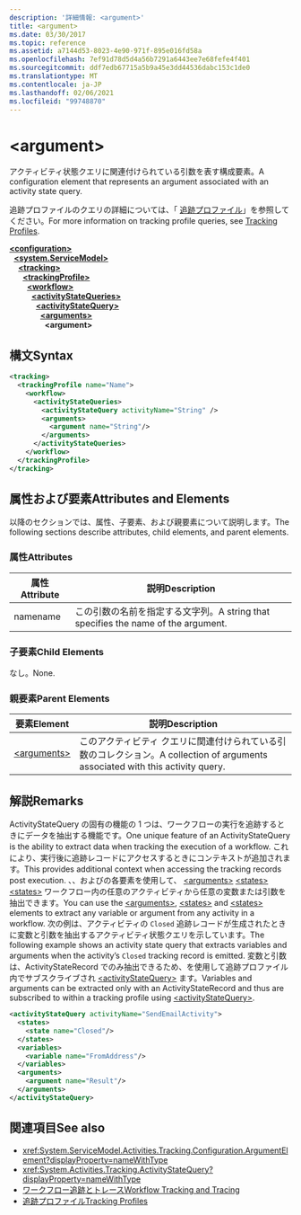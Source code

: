 ```yaml
---
description: '詳細情報: <argument>'
title: <argument>
ms.date: 03/30/2017
ms.topic: reference
ms.assetid: a7144d53-8023-4e90-971f-895e016fd58a
ms.openlocfilehash: 7ef91d78d5d4a56b7291a6443ee7e68fefe4f401
ms.sourcegitcommit: ddf7edb67715a5b9a45e3dd44536dabc153c1de0
ms.translationtype: MT
ms.contentlocale: ja-JP
ms.lasthandoff: 02/06/2021
ms.locfileid: "99748870"
---
```

# \<argument>

<span data-ttu-id="be366-102">アクティビティ状態クエリに関連付けられている引数を表す構成要素。</span><span class="sxs-lookup"><span data-stu-id="be366-102">A configuration element that represents an argument associated with an activity state query.</span></span>  
  
 <span data-ttu-id="be366-103">追跡プロファイルのクエリの詳細については、「 [追跡プロファイル](../../../windows-workflow-foundation/tracking-profiles.md)」を参照してください。</span><span class="sxs-lookup"><span data-stu-id="be366-103">For more information on tracking profile queries, see [Tracking Profiles](../../../windows-workflow-foundation/tracking-profiles.md).</span></span>  
  
[**\<configuration>**](../configuration-element.md)\
&nbsp;&nbsp;[**\<system.ServiceModel>**](system-servicemodel-of-workflow.md)\
&nbsp;&nbsp;&nbsp;&nbsp;[**\<tracking>**](tracking.md)\
&nbsp;&nbsp;&nbsp;&nbsp;&nbsp;&nbsp;[**\<trackingProfile>**](trackingprofile.md)\
&nbsp;&nbsp;&nbsp;&nbsp;&nbsp;&nbsp;&nbsp;&nbsp;[**\<workflow>**](workflow.md)\
&nbsp;&nbsp;&nbsp;&nbsp;&nbsp;&nbsp;&nbsp;&nbsp;&nbsp;&nbsp;[**\<activityStateQueries>**](activitystatequeries.md)\
&nbsp;&nbsp;&nbsp;&nbsp;&nbsp;&nbsp;&nbsp;&nbsp;&nbsp;&nbsp;&nbsp;&nbsp;[**\<activityStateQuery>**](activitystatequery.md)\
&nbsp;&nbsp;&nbsp;&nbsp;&nbsp;&nbsp;&nbsp;&nbsp;&nbsp;&nbsp;&nbsp;&nbsp;&nbsp;&nbsp;[**\<arguments>**](arguments.md)\
&nbsp;&nbsp;&nbsp;&nbsp;&nbsp;&nbsp;&nbsp;&nbsp;&nbsp;&nbsp;&nbsp;&nbsp;&nbsp;&nbsp;&nbsp;&nbsp;**\<argument>**  
  
## <a name="syntax"></a><span data-ttu-id="be366-104">構文</span><span class="sxs-lookup"><span data-stu-id="be366-104">Syntax</span></span>  
  
```xml
<tracking>
  <trackingProfile name="Name">
    <workflow>
      <activityStateQueries>
        <activityStateQuery activityName="String" />
        <arguments>
          <argument name="String"/>
        </arguments>
      </activityStateQueries>
    </workflow>
  </trackingProfile>
</tracking>  
```  
  
## <a name="attributes-and-elements"></a><span data-ttu-id="be366-105">属性および要素</span><span class="sxs-lookup"><span data-stu-id="be366-105">Attributes and Elements</span></span>  

 <span data-ttu-id="be366-106">以降のセクションでは、属性、子要素、および親要素について説明します。</span><span class="sxs-lookup"><span data-stu-id="be366-106">The following sections describe attributes, child elements, and parent elements.</span></span>  
  
### <a name="attributes"></a><span data-ttu-id="be366-107">属性</span><span class="sxs-lookup"><span data-stu-id="be366-107">Attributes</span></span>  
  
|<span data-ttu-id="be366-108">属性</span><span class="sxs-lookup"><span data-stu-id="be366-108">Attribute</span></span>|<span data-ttu-id="be366-109">説明</span><span class="sxs-lookup"><span data-stu-id="be366-109">Description</span></span>|  
|---------------|-----------------|  
|<span data-ttu-id="be366-110">name</span><span class="sxs-lookup"><span data-stu-id="be366-110">name</span></span>|<span data-ttu-id="be366-111">この引数の名前を指定する文字列。</span><span class="sxs-lookup"><span data-stu-id="be366-111">A string that specifies the name of the argument.</span></span>|  
  
### <a name="child-elements"></a><span data-ttu-id="be366-112">子要素</span><span class="sxs-lookup"><span data-stu-id="be366-112">Child Elements</span></span>  

 <span data-ttu-id="be366-113">なし。</span><span class="sxs-lookup"><span data-stu-id="be366-113">None.</span></span>  
  
### <a name="parent-elements"></a><span data-ttu-id="be366-114">親要素</span><span class="sxs-lookup"><span data-stu-id="be366-114">Parent Elements</span></span>  
  
|<span data-ttu-id="be366-115">要素</span><span class="sxs-lookup"><span data-stu-id="be366-115">Element</span></span>|<span data-ttu-id="be366-116">説明</span><span class="sxs-lookup"><span data-stu-id="be366-116">Description</span></span>|  
|-------------|-----------------|  
|[\<arguments>](arguments.md)|<span data-ttu-id="be366-117">このアクティビティ クエリに関連付けられている引数のコレクション。</span><span class="sxs-lookup"><span data-stu-id="be366-117">A collection of arguments associated with this activity query.</span></span>|  
  
## <a name="remarks"></a><span data-ttu-id="be366-118">解説</span><span class="sxs-lookup"><span data-stu-id="be366-118">Remarks</span></span>  

 <span data-ttu-id="be366-119">ActivityStateQuery の固有の機能の 1 つは、ワークフローの実行を追跡するときにデータを抽出する機能です。</span><span class="sxs-lookup"><span data-stu-id="be366-119">One unique feature of an ActivityStateQuery is the ability to extract data when tracking the execution of a workflow.</span></span> <span data-ttu-id="be366-120">これにより、実行後に追跡レコードにアクセスするときにコンテキストが追加されます。</span><span class="sxs-lookup"><span data-stu-id="be366-120">This provides additional context when accessing the tracking records post execution.</span></span> <span data-ttu-id="be366-121">、、およびの各要素を使用して、 [\<arguments>](arguments.md) [\<states>](states.md) [\<states>](states.md) ワークフロー内の任意のアクティビティから任意の変数または引数を抽出できます。</span><span class="sxs-lookup"><span data-stu-id="be366-121">You can use the [\<arguments>](arguments.md), [\<states>](states.md) and [\<states>](states.md) elements to extract any variable or argument from any activity in a workflow.</span></span> <span data-ttu-id="be366-122">次の例は、アクティビティの `Closed` 追跡レコードが生成されたときに変数と引数を抽出するアクティビティ状態クエリを示しています。</span><span class="sxs-lookup"><span data-stu-id="be366-122">The following example shows an activity state query that extracts variables and arguments when the activity’s `Closed` tracking record is emitted.</span></span> <span data-ttu-id="be366-123">変数と引数は、ActivityStateRecord でのみ抽出できるため、を使用して追跡プロファイル内でサブスクライブされ [\<activityStateQuery>](activitystatequery.md) ます。</span><span class="sxs-lookup"><span data-stu-id="be366-123">Variables and arguments can be extracted only with an ActivityStateRecord and thus are subscribed to within a tracking profile using [\<activityStateQuery>](activitystatequery.md).</span></span>  
  
```xml  
<activityStateQuery activityName="SendEmailActivity">  
  <states>  
    <state name="Closed"/>  
  </states>  
  <variables>  
    <variable name="FromAddress"/>  
  </variables>  
  <arguments>  
    <argument name="Result"/>  
  </arguments>  
</activityStateQuery>  
```  
  
## <a name="see-also"></a><span data-ttu-id="be366-124">関連項目</span><span class="sxs-lookup"><span data-stu-id="be366-124">See also</span></span>

- <xref:System.ServiceModel.Activities.Tracking.Configuration.ArgumentElement?displayProperty=nameWithType>
- <xref:System.Activities.Tracking.ActivityStateQuery?displayProperty=nameWithType>
- [<span data-ttu-id="be366-125">ワークフロー追跡とトレース</span><span class="sxs-lookup"><span data-stu-id="be366-125">Workflow Tracking and Tracing</span></span>](../../../windows-workflow-foundation/workflow-tracking-and-tracing.md)
- [<span data-ttu-id="be366-126">追跡プロファイル</span><span class="sxs-lookup"><span data-stu-id="be366-126">Tracking Profiles</span></span>](../../../windows-workflow-foundation/tracking-profiles.md)
